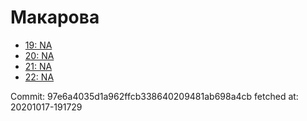 # Макарова
- [19: NA](19.md)
- [20: NA](20.md)
- [21: NA](21.md)
- [22: NA](22.md)

Commit: 97e6a4035d1a962ffcb338640209481ab698a4cb
 fetched at: 20201017-191729
